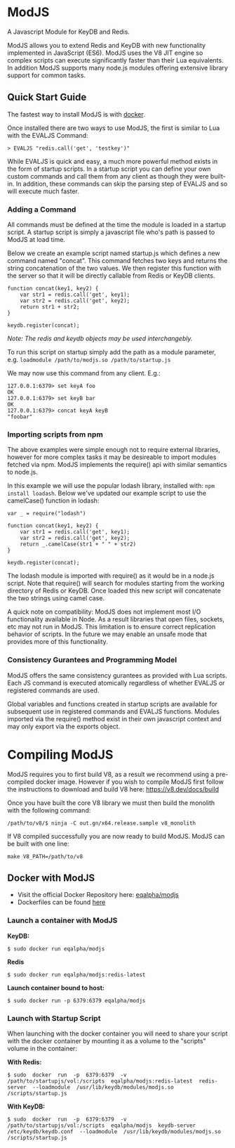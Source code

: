 # ModJS
A Javascript Module for KeyDB and Redis.

ModJS allows you to extend Redis and KeyDB with new functionality implemented in JavaScript (ES6).  ModJS uses the V8 JIT engine so complex scripts can execute significantly faster than their Lua equivalents.  In addition ModJS supports many node.js modules offering extensive library support for common tasks.

## Quick Start Guide

The fastest way to install ModJS is with <a href="https://github.com/JohnSully/ModJS#docker-with-modjs">docker</a>.

Once installed there are two ways to use ModJS, the first is similar to Lua with the EVALJS Command:

    > EVALJS "redis.call('get', 'testkey')"
    
While EVALJS is quick and easy, a much more powerful method exists in the form of startup scripts. 
In a startup script you can define your own custom commands and call them from any client as though they were built-in.  In addition,
these commands can skip the parsing step of EVALJS and so will execute much faster.

### Adding a Command

All commands must be defined at the time the module is loaded in a startup script.  A startup script is simply a javascript file who's path is passed to ModJS at load time.

Below we create an example script named startup.js which defines a new command named "concat".  This command fetches two keys and returns the string concatenation of the two values.
We then register this function with the server so that it will be directly callable from Redis or KeyDB clients.

    function concat(key1, key2) {
        var str1 = redis.call('get', key1);
        var str2 = redis.call('get', key2);
        return str1 + str2;
    }
    
    keydb.register(concat);

*Note: The redis and keydb objects may be used interchangebly.*

To run this script on startup simply add the path as a module parameter, e.g. ``loadmodule /path/to/modjs.so /path/to/startup.js``

We may now use this command from any client.  E.g.:

    127.0.0.1:6379> set keyA foo
    OK
    127.0.0.1:6379> set keyB bar
    OK
    127.0.0.1:6379> concat keyA keyB
    "foobar"

### Importing scripts from npm

The above examples were simple enough not to require external libraries, however for more complex tasks it may be desireable to import modules fetched via npm.  ModJS implements the require() api with similar semantics to node.js.  

In this example we will use the popular lodash library, installed with: ``npm install loadash``.  Below we've updated our example script to use the camelCase() function in lodash:

    var _ = require("lodash")

    function concat(key1, key2) {
        var str1 = redis.call('get', key1);
        var str2 = redis.call('get', key2);
        return _.camelCase(str1 + " " + str2)
    }
    
    keydb.register(concat);

The lodash module is imported with require() as it would be in a node.js script.  Note that require() will search for modules starting from the working directory of Redis or KeyDB.  Once loaded this new script will concatenate the two strings using camel case.

A quick note on compatibility:  ModJS does not implement most I/O functionality available in Node. As a result libraries that open files, sockets, etc may not run in ModJS.  This limitation is to ensure correct replication behavior of scripts.  In the future we may enable an unsafe mode that provides more of this functionality.

### Consistency Gurantees and Programming Model

ModJS offers the same consistency gurantees as provided with Lua scripts.  Each JS command is executed atomically regardless of whether EVALJS or registered commands are used.  

Global variables and functions created in startup scripts are available for subsequent use in registered commands and EVALJS functions.  Modules imported via the require() method exist in their own javascript context and may only export via the exports object. 

# Compiling ModJS

ModJS requires you to first build V8, as a result we recommend using a pre-compiled docker image.  However if you wish to compile ModJS first follow the instructions to download and build V8 here: https://v8.dev/docs/build

Once you have built the core V8 library we must then build the monolith with the following command:

    /path/to/v8/$ ninja -C out.gn/x64.release.sample v8_monolith 
    
If V8 compiled successfully you are now ready to build ModJS.  ModJS can be built with one line:

    make V8_PATH=/path/to/v8
    

## Docker with ModJS

* Visit the official Docker Repository here: [eqalpha/modjs](https://hub.docker.com/r/eqalpha/modjs)
* Dockerfiles can be found [here](https://github.com/JohnSully/ModJS/tree/master/Dockerfiles)

### Launch a container with ModJS

<b>KeyDB:</b>
```
$ sudo docker run eqalpha/modjs
```

<b>Redis</b>
```
$ sudo docker run eqalpha/modjs:redis-latest
```

<b>Launch container bound to host:</b>
```
$ sudo docker run -p 6379:6379 eqalpha/modjs
```

### Launch with Startup Script

When launching with the docker container you will need to share your script with the docker container by mounting it as a volume to the "scripts" volume in the container:

<b>With Redis:</b>
```
$ sudo  docker  run  -p  6379:6379  -v  /path/to/startupjs/vol:/scripts  eqalpha/modjs:redis-latest  redis-server  --loadmodule  /usr/lib/keydb/modules/modjs.so  /scripts/startup.js
```

<b>With KeyDB:</b>
```
$ sudo  docker  run  -p  6379:6379  -v  /path/to/startupjs/vol:/scripts  eqalpha/modjs  keydb-server  /etc/keydb/keydb.conf  --loadmodule  /usr/lib/keydb/modules/modjs.so  /scripts/startup.js
```

